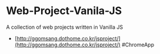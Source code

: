 # Web-Project-Vanila-JS
A collection of web projects written in Vanilla JS

* [http://ggomsang.dothome.co.kr/jsproject/](http://ggomsang.dothome.co.kr/jsproject/)
#ChromeApp
